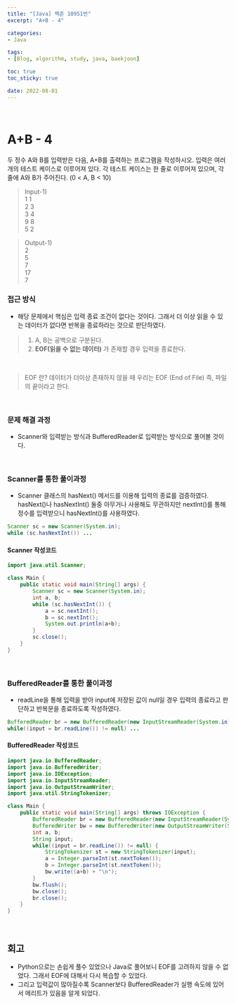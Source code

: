 ```yaml
--- 
title: "[Java] 백준 10951번" 
excerpt: "A+B - 4" 

categories: 
- Java

tags: 
- [Blog, algorithm, study, java, baekjoon]

toc: true
toc_sticky: true

date: 2022-08-01
--- 
```


<br>

# A+B - 4
두 정수 A와 B를 입력받은 다음, A+B를 출력하는 프로그램을 작성하시오.
입력은 여러 개의 테스트 케이스로 이루어져 있다.
각 테스트 케이스는 한 줄로 이루어져 있으며, 각 줄에 A와 B가 주어진다. (0 < A, B < 10)

> Input-1) <br>
1 1 <br>
2 3 <br>
3 4 <br>
9 8 <br>
5 2 <br>

> Output-1) <br>
2 <br>
5 <br>
7 <br>
17 <br>
7 <br>

### 접근 방식
- 해당 문제에서 핵심은 입력 종료 조건이 없다는 것이다.
그래서 더 이상 읽을 수 있는 데이터가 없다면 반복을 종료하라는 것으로 판단하였다.

> 1. A, B는 공백으로 구분된다.
> 2. **EOF(읽을 수 없는 데이터)** 가 존재할 경우 입력을 종료한다.
<br>

> EOF 란?
데이터가 더이상 존재하지 않을 때 우리는 EOF (End of File) 즉, 파일의 끝이라고 한다.

<br>

### 문제 해결 과정
- Scanner와 입력받는 방식과 BufferedReader로 입력받는 방식으로 풀어볼 것이다.

<br>

### Scanner를 통한 풀이과정
- Scanner 클래스의 hasNext() 메서드를 이용해 입력의 종료를 검증하였다.
hasNext()나 hasNextInt() 둘중 아무거나 사용해도 무관하지만 
nextInt()를 통해 정수를 입력받으니 hasNextInt()를 사용하였다.
```java
Scanner sc = new Scanner(System.in);
while (sc.hasNextInt()) ...
```

#### Scanner 작성코드
```java
import java.util.Scanner;

class Main {
    public static void main(String[] args) {
        Scanner sc = new Scanner(System.in);
        int a, b;
        while (sc.hasNextInt()) {
            a = sc.nextInt();
            b = sc.nextInt();
            System.out.println(a+b);
        }
        sc.close();
    }
}
```

<br>

### BufferedReader를 통한 풀이과정
- readLine을 통해 입력을 받아 input에 저장된 값이 null일 경우 입력의 종료라고 판단하고 반복문을 종료하도록 작성하였다.
```java
BufferedReader br = new BufferedReader(new InputStreamReader(System.in));
while((input = br.readLine()) != null) ...
```

#### BufferedReader 작성코드
```java
import java.io.BufferedReader;
import java.io.BufferedWriter;
import java.io.IOException;
import java.io.InputStreamReader;
import java.io.OutputStreamWriter;
import java.util.StringTokenizer;

class Main {
    public static void main(String[] args) throws IOException {
        BufferedReader br = new BufferedReader(new InputStreamReader(System.in));
        BufferedWriter bw = new BufferedWriter(new OutputStreamWriter(System.out));
        int a, b;
        String input;
        while((input = br.readLine()) != null) {
            StringTokenizer st = new StringTokenizer(input);
            a = Integer.parseInt(st.nextToken());
            b = Integer.parseInt(st.nextToken());
            bw.write((a+b) + "\n");
        }
        bw.flush();
        bw.close();
        br.close();
    }
}
```

<br>

## 회고
- Python으로는 손쉽게 풀수 있었으나 Java로 풀어보니 EOF를 고려하지 않을 수 없었다. 그래서 EOF에 대해서 다시 복습할 수 있었다.
- 그리고 입력값이 많아질수록 Scanner보다 BufferedReader가 실행 속도에 있어서 메리트가 있음을 알게 되었다.